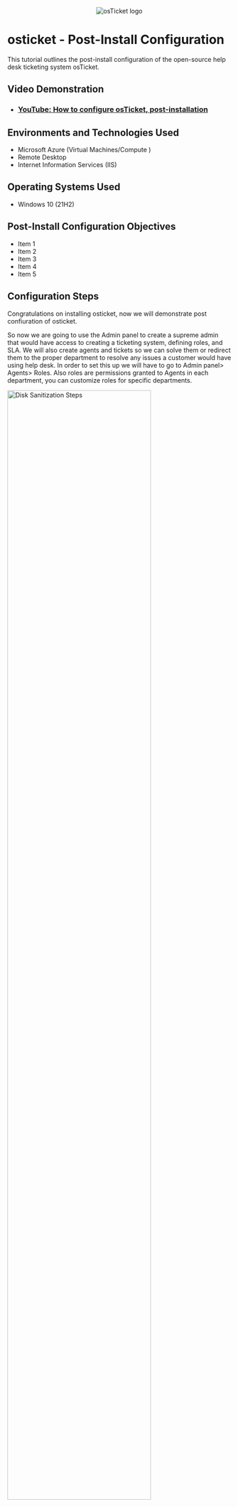 <p align =" Center ">
<img src= "https://i.imgur.com/Clzj7Xs.png" alt="osTicket logo "/>
</p>

<h1>osticket - Post-Install Configuration </h1>
This tutorial outlines the post-install configuration of the open-source help desk ticketing system osTicket. <br />


<h2 >Video Demonstration </h2>

- ### [YouTube: How to configure osTicket, post-installation ](https://www.youtube.com)

<h2 >Environments and Technologies Used</h2>

- Microsoft Azure (Virtual Machines/Compute )
- Remote Desktop
- Internet Information Services (IIS)

<h2 >Operating Systems Used </h2>

- Windows 10</b> (21H2)

<h2 >Post-Install Configuration Objectives </h2>

- Item 1
- Item 2
- Item 3
- Item 4
- Item 5

<h2 >Configuration Steps</h2>
Congratulations on installing osticket, now we will demonstrate post confiuration of osticket.
<p>
  
So now we are going to use the Admin panel to create a supreme admin that would have access to creating a ticketing system, defining roles, and SLA.
We will also create agents and tickets so we can solve them or redirect them to the proper department to resolve any issues a customer would have using help desk. In order to set this up we will have to go to Admin panel> Agents> Roles. Also roles are permissions granted to Agents in each department, you can customize roles for specific departments.
</p>
<p>
<img src = https://i.imgur.com/eR3QK9s.png height="80% "width="80%"alt = "Disk Sanitization Steps" / >
</p>
<p>
We will create a System Administrators department so that tickets can be routed through the departments while using help desk, also there are many diffrenet settings in each department can use or have access to. Also certain departments can have SLA set for certain tickets.
<img src =https://i.imgur.com/s4TIQ8Q.png height= "80%" width = "80%" alt = "Disk Sanitization Steps" />
</p>
<p>
Once we setup System Admin we will create teams for the agents and organize them to handle specific issues to be resolved.    
</p>
<br />
<img src =https://i.imgur.com/9SRBLx9.png height="80% "width="80%"alt = "Disk Sanitization Steps" / >
<p>
Also we will have to set up agents so that they can have access to respond to people/tickets in the help desk. Agents will have Primary roles in whatever Primary department they are assigned to and might extended access to other departments, which can be configured in the access tab of the agent's profile.
</p>  
<img src =https://i.imgur.com/epDTNdF.png height="80% "width="80%"alt = "Disk Sanitization Steps" / >
</p>
<p>
Next we can add users so that they can create/check tickets using there email threw help desk, also this would make it easier to find tickets for specific users in User DIrectory. You will have to leave admin panal ad go to Agent Panel->Users->User Directory->Add new. 
</p>
<br />
<img src =https://i.imgur.com/NChjzJY.png height="80% "width="80%"alt = "Disk Sanitization Steps" / >
<p>
</p>
<p>
Now service level agreements is basically how long a ticket can be open and you can also have an unlimited amount of tickets aswell. You will have to go to Admin panel > Manage > SLA to have access to this.
</p>
<br />
<img src = https://i.imgur.com/5ok50Uk.png height="80% "width="80%"alt = "Disk Sanitization Steps" / >
</p>
<br />
Help topics helps you categorize whatever issue somebody is having threw a ticket with the correct department, for example a password reset or a personal computer issue.Also to access this you must go to Admin panel > Manage > Help Topics.
